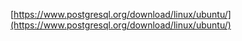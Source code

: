 [https://www.postgresql.org/download/linux/ubuntu/](https://www.postgresql.org/download/linux/ubuntu/)